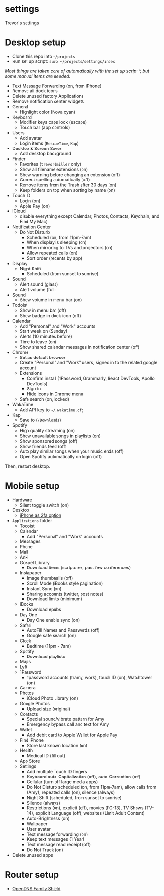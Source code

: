 # settings

Trevor's settings

# Desktop setup

- Clone this repo into `~/projects`
- Run set up script: `sudo ~/projects/settings/index`

_Most things are taken care of automatically with the set up script ^, but some manual items are needed:_

- Text Message Forwarding (on, from iPhone)
- Remove all dock icons
- Delete unused factory Applications
- Remove notification center widgets
- General
  - Highlight color (Nova cyan)
- Keyboard
  - Modifier keys caps lock (escape)
  - Touch bar (app controls)
- Users
  - Add avatar
  - Login items (`RescueTime`, `Kap`)
- Desktop & Screen Saver
  - Add desktop background
- Finder
  - Favorites (`trevordmiller` only)
  - Show all filename extensions (on)
  - Show warning before changing an extension (off)
  - Correct spelling automatically (off)
  - Remove items from the Trash after 30 days (on)
  - Keep folders on top when sorting by name (on)
- Touch ID
  - Login (on)
  - Apple Pay (on)
- iCloud
  - disable everything except Calendar, Photos, Contacts, Keychain, and Find My Mac)
- Notification Center
  - Do Not Disturb
    - Scheduled (on, from 11pm-7am)
    - When display is sleeping (on)
    - When mirroring to TVs and projectors (on)
    - Allow repeated calls (on)
    - Sort order (recents by app)
- Display
  - Night Shift
    - Scheduled (from sunset to sunrise)
- Sound
  - Alert sound (glass)
  - Alert volume (full)
- Sound
  - Show volume in menu bar (on)
- Todoist
  - Show in menu bar (off)
  - Show badge in dock icon (off)
- Calendar
  - Add "Personal" and "Work" accounts
  - Start week on (Sunday)
  - Alerts (10 minutes before)
  - Time to leave (on)
  - Show shared calendar messages in notification center (off)
- Chrome
  - Set as default browser
  - Create "Personal" and "Work" users, signed in to the related google account
  - Extensions
    - Confirm install (1Password, Grammarly, React DevTools, Apollo DevTools)
    - Sign in
    - Hide icons in Chrome menu
  - Safe search (on, locked)
- WakaTime
  - Add API key to `~/.wakatime.cfg`
- Kap
  - Save to (`/Downloads`)
- Spotify
  - High quality streaming (on)
  - Show unavailable songs in playlists (on)
  - Show sponsored songs (off)
  - Show friends feed (off)
  - Auto play similar songs when your music ends (off)
  - Open Spotify automatically on login (off)

Then, restart desktop.

# Mobile setup

- Hardware
  - Silent toggle switch (on)
- Desktop
  - [iPhone as 2fa option](https://appleid.apple.com)
- `Applications` folder
  - Todoist
  - Calendar
    - Add "Personal" and "Work" accounts
  - Messages
  - Phone
  - Mail
  - Anki
  - Gospel Library
    - Download items (scriptures, past few conferences)
  - Instapaper
    - Image thumbnails (off)
    - Scroll Mode (iBooks style pagination)
    - Instant Sync (on)
    - Sharing accounts (twitter, post notes)
    - Download limits (minimum)
  - iBooks
    - Download epubs
  - Day One
    - Day One enable sync (on)
  - Safari
    - AutoFill Names and Passwords (off)
    - Google safe search (on)
  - Clock
    - Bedtime (11pm - 7am)
  - Spotify
    - Download playlists
  - Maps
  - Lyft
  - 1Password
    - 1password accounts (tramy, work), touch ID (on), Watchtower (on)
  - Camera
  - Photos
    - iCloud Photo Library (on)
  - Google Photos
    - Upload size (original)
  - Contacts
    - Special sound/vibrate pattern for Amy
    - Emergency bypass call and text for Amy
  - Wallet
    - Add debit card to Apple Wallet for Apple Pay
  - Find iPhone
    - Store last known location (on)
  - Health
    - Medical ID (fill out)
  - App Store
  - Settings
    - Add multiple Touch ID fingers
    - Keyboard auto-Capitalization (off), auto-Correction (off)
    - Cellular (turn off large media apps)
    - Do Not Disturb scheduled (on, from 11pm-7am), allow calls from (Amy), repeated calls (on), silence (always)
    - Night Shift (scheduled, from sunset to sunrise)
    - Silence (always)
    - Restrictions (on), explicit (off), movies (PG-13), TV Shows (TV-14), explicit Language (off), websites (Limit Adult Content)
    - Auto-Brightness (on)
    - Wallpaper
    - User avatar
    - Text message forwarding (on)
    - Keep text messages (1 Year)
    - Text message read receipt (off)
    - Do Not Track (on)
- Delete unused apps

# Router setup

- [OpenDNS Family Shield](https://www.opendns.com/setupguide/?url=familyshield)

